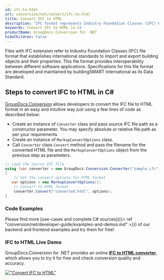 ```yaml
---
id: ifc-to-html
url: conversion/net/convert/ifc-to-html
title: Convert IFC to HTML
description: "IFC format represents Industry Foundation Classes (IFC) File Format with .ifc extension. Learn how to convert IFC to HTML file programmatically in C# language using GroupDocs.Conversion for .NET library."
keywords: Convert IFC to HTML in C#
productName: GroupDocs.Conversion for .NET
hideChildren: False
---
```


Files with IFC extension refer to  Industry Foundation Classes (IFC) file format that establishes international standards to import and export building objects and their properties. This file format provides interoperability between different software applications. Specifications for this file format are developed and maintained by buildingSMART International as its Data Standard.

## Steps to convert IFC to HTML in C#

[GroupDocs.Conversion](https://products.groupdocs.com/conversion/net) allows developers to convert the IFC file to HTML format in an easy and intuitive way just using a few lines of code as described below:

* Create an instance of `Converter` class and pass source IFC file path as a constructor parameter. You may specify absolute or relative file path as per your requirements. 
* Create an instance of `MarkupConvertOptions` class.
* Call `Converter` class `Convert` method and pass the filename for the converted HTML file and the `MarkupConvertOptions` object from the previous step as parameters.

```csharp
// Load the source IFC file
using (var converter = new GroupDocs.Conversion.Converter("sample.ifc"))
{
    // Set the convert options for HTML format
   var options = new MarkupConvertOptions();
    // Convert to HTML format
    converter.Convert("converted.html", options);
}
```

### Code Examples

Please find more [use-cases and complete C# sources]({{< ref "conversion/net/developer-guide/examples-and-demos.md" >}}) of our backend and frontend examples and try them for free!

### IFC to HTML Live Demo

GroupDocs.Conversion for .NET provides an online [**IFC to HTML converter**](https://products.groupdocs.app/conversion/ifc-to-html), which allows you to try it for free and check conversion quality and accuracy.

[!["Convert IFC to HTML"](conversion/net/images/convert-to-html/convert-ifc-to-html.png)](https://products.groupdocs.app/conversion/ifc-to-html)